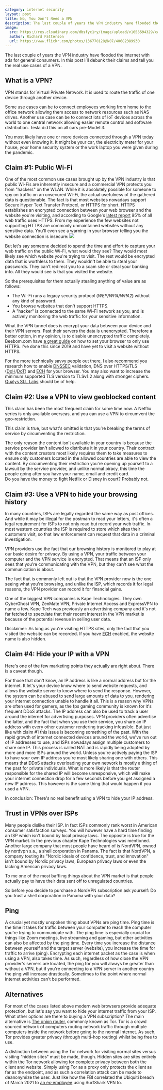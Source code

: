 ```yaml
---
category: internet security
layout: post
title: No, You Don't Need a VPN
description: The last couple of years the VPN industry have flooded the internet with ads for general consumers. In this post I'll debunk their claims and tell you the real use cases of a VPN.
image:
  src: https://res.cloudinary.com/dbsfyc1ry/image/upload/v1655594329/carlgo11.com/posts/vpn.jpg
  author: Richard Patterson
  url: https://www.flickr.com/photos/136770128@N07/40682389930
---
```


The last couple of years the VPN industry have flooded the internet with ads for general consumers.
In this post I'll debunk their claims and tell you the real use cases of a VPN.

## What is a VPN?

VPN stands for Virtual Private Network. It is used to route the traffic of one device through another device.

Some use cases can be to connect employees working from home to the office network allowing them access to network resources such as NAS drives. Another use case can be to connect lots of IoT devices across the world to one central network allowing easier remote control and software distribution. Tesla did this on all cars pre-Model 3.

You most likely have one or more devices connected through a VPN today without even knowing it. It might be your car, the electricity meter for your house, your home security system or the work laptop you were given during the pandemic.

## Claim #1: Public Wi-Fi

One of the most common use cases brought up by the VPN industry is that public Wi-Fis are inherently insecure and a commercial VPN protects you from "hackers" on the WLAN.
While it is absolutely possible for someone to spy on traffic on an unsecured Wi-Fi, the actual usefulness of the gathered data is questionable.
The fact is that most websites nowadays support Secure Hyper Text Transfer Protocol, or HTTPS for short. HTTPS establishes an encrypted connection between your web browser and the website you're visiting, and according to Google's [latest report](https://transparencyreport.google.com/https/) 95% of all web traffic uses HTTPS. From my experience the few websites not supporting HTTPS are commonly unmaintained websites without any sensitive data.
You'll even see a warning in your browser telling you the website connection is insecure:
![](https://upload.wikimedia.org/wikipedia/commons/2/2a/Message_-_Copy.jpg)

But let's say someone decided to spend the time and effort to capture your web traffic on the public Wi-Fi, what would they see? They would most likely see which website you're trying to visit. The rest would be encrypted data that is worthless to them. They wouldn't be able to steal your passwords. They can't redirect you to a scam site or steal your banking info. All they would see is that you visited the website.

So the prerequisites for them actually stealing anything of value are as follows:
* The Wi-Fi runs a legacy security protocol (_WEP/WPA/WPA2_) without any kind of password.
* You browse websites that don't support HTTPS.
* A "hacker" is connected to the same Wi-Fi network as you, and is actively monitoring the web traffic for your sensitive information.

What the VPN tunnel does is encrypt your data between your device and their VPN servers. Past their servers the data is unencrypted. Therefore a better option, in my opinion, is to disable unencrypted traffic completely. Beebom.com have [a great guide](https://beebom.com/how-enable-https-only-mode-chrome-firefox-edge-safari/) on how to set your browser to only use HTTPS. I've done this since 2019 and have yet to visit a website without HTTPS.

For the more technically savvy people out there, I also recommend you research how to enable [DNSSEC](https://en.wikipedia.org/wiki/DNSSEC) validation, DNS over HTTPS/TLS ([DoH](https://en.wikipedia.org/wiki/DNS_over_HTTPS)/[DoT](https://en.wikipedia.org/wiki/DNS_over_TLS)) and [ECH](https://en.wikipedia.org/wiki/Encrypted_Client_Hello) for your browser. You may also want to increase the minimum supported TLS version to TLSv1.2 along with stronger ciphers. [Qualys SLL Labs](https://clienttest.ssllabs.com:8443/ssltest/viewMyClient.html) should be of help.

## Claim #2: Use a VPN to view geoblocked content

This claim has been the most frequent claim for some time now. A Netflix series is only available overseas, and you can use a VPN to circumvent the geo-restriction.

This claim is true, but what's omitted is that you're breaking the terms of service by circumventing the restriction.

The only reason the content isn't available in your country is because the service provider isn't allowed to distribute it in your country. Their contract with the content creators most likely requires them to take measures to ensure only customers located in the allowed countries are able to view the content. By circumventing their restriction you're opening up yourself to a lawsuit by the service provider, and unlike normal piracy, this time the people going after you have your name, email and credit card.  
Do you have the money to fight Netflix or Disney in court? Probably not.

## Claim #3: Use a VPN to hide your browsing history

In many countries, ISPs are legally regarded the same way as post offices. And while it may be illegal for the postman to read your letters, it's often a legal requirement for ISPs to not only read but record your web traffic.
In most western countries the ISP is required to store which sites their customers visit, so that law enforcement can request that data in a criminal investigation.

VPN providers use the fact that our browsing history is monitored to play at our basic desire for privacy.
By using a VPN, your traffic between your computer and the VPN service is encrypted. That means that an ISP only sees that you're communicating with the VPN, but they can't see what the communication is about.

The fact that is commonly left out is that the VPN provider now is the one seeing what you're browsing, and unlike the ISP, which records it for legal reasons, the VPN provider can record it for financial gains.

One of the biggest VPN companies is Kape Technologies. They own CyberGhost VPN, ZenMate VPN, Private Internet Access and ExpressVPN to name a few. Kape Tech was previously an advertising company and it's not far fetched to speculate that their recent interest in the VPN market is because of the potential revenue in selling user data.

Disclaimer: As long as you're visiting HTTPS sites, only the fact that you visited the website can be recorded. If you have [ECH](https://en.wikipedia.org/wiki/Encrypted_Client_Hello) enabled, the website name is also hidden.

## Claim #4: Hide your IP with a VPN

Here's one of the few marketing points they actually are right about. There is a caveat though.

For those that don't know, an IP address is like a normal address but for the internet. It let's your device know where to send website requests, and allows the website server to know where to send the response. However, the system can be abused to send large amounts of data to you, rendering your internet connection unable to handle it all. This is a reason why VPNs are often used for gamers, as the fps gaming community is known for it's frequent DDoS attacks.
The IP address can also be used to track a user around the internet for advertising purposes. VPN providers often advertise the latter, and the fact that when you use their service, you share an IP address with every other customer rendering tracking infeasible. But just like with claim #1 this issue is becoming something of the past.
With the rapid growth of internet connected devices around the world, we've run out of IP addresses to use, and ISPs nowadays assign multiple customers to share one IP. This process is called NAT and is rapidly being adopted by more and more ISPs around the world. Unless you're actively paying the ISP to have your own IP address you're most likely sharing one with others. This means that DDoS attacks overloading your own network is mostly a thing of the past for private individuals. What is more likely is that the router responsible for the shared IP will become unresponsive, which will make your internet connection drop for a few seconds before you get assigned a new IP address. This however is the same thing that would happen if you used a VPN.

In conclusion: There's no real benefit using a VPN to hide your IP address.

## Trust in VPNs over ISPs

Many people dislike their ISP. In fact ISPs commonly rank worst in American consumer satisfaction surveys. You will however have a hard time finding an ISP which isn't bound by local privacy laws. The opposite is true for the VPN market.
In the previous chapter Kape Technologies was mentioned.
Another large company that most people have heard of is NordVPN, owned by nordvpn s.a., a shell corporation in Panama.
The fact is that NordVPN, a company touting its "Nordic ideals of confidence, trust, and innovation" isn't bound by Nordic privacy laws, European privacy laws or even the lacking American privacy laws.

To me one of the most baffling things about the VPN market is that people actually pay to have their data sent off to unregulated countries.

So before you decide to purchase a NordVPN subscription ask yourself: Do you trust a shell corporation in Panama with your data?

## Ping

A crucial yet mostly unspoken thing about VPNs are ping time. Ping time is the time it takes for traffic between your computer to reach the computer you're trying to communicate with. The ping time is especially crucial for things like Zoom meetings, live streaming and gaming, but other activities can also be affected by the ping time.
Every time you increase the distance between yourself and the target server (website), you increase the time for traffic to arrive (ping). Encrypting each internet packet as the case is when using a VPN, also takes time.
As such, regardless of how close the VPN provider's servers are located, the ping for you will always be greater than without a VPN, but if you're connecting to a VPN server in another country the ping will increase drastically. Sometimes to the point where normal internet activities can't be performed.

## Alternatives

For most of the cases listed above modern web browsers provide adequate protection, but let's say you want to hide your internet traffic from your ISP.
What other options are there to buying a VPN subscription?
The main alternative is [The onion router](https://www.torproject.org/), commonly known as Tor. Tor is a crowd sourced network of computers routing network traffic through multiple computers inside the network before going to the normal Internet. As such, Tor provides greater privacy (through multi-hop routing) whilst being free to use.

A distinction between using the Tor network for visiting normal sites versus visiting "hidden sites" must be made, though. Hidden sites are sites entirely within the Tor network allowing for complete privacy between both the client and website. Simply using Tor as a proxy only protects the client as far as the endpoint, and as such a correlation attack can be made to deanonymize the user. Just like how the FBI correlated the Ubiquiti breach of March 2021 to [an ex-employee](https://www.theverge.com/2021/12/1/22812761/) using SurfShark VPN to.
